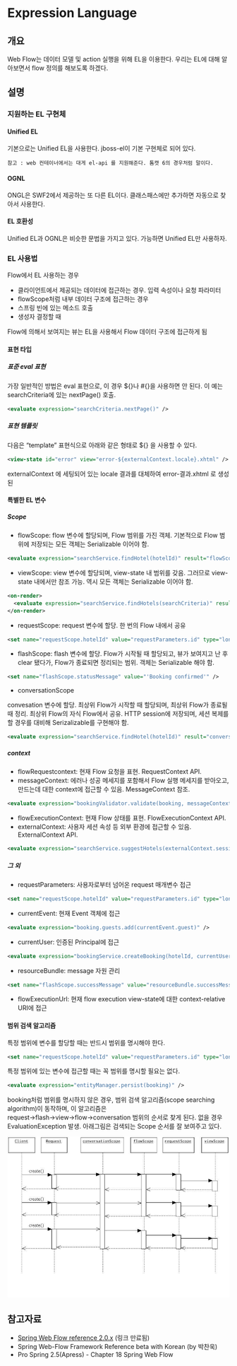 # Expression Language

## 개요

Web Flow는 데이터 모델 및 action 실행을 위해 EL을 이용한다. 우리는 EL에 대해 알아보면서 flow 정의를 해보도록 하겠다.

## 설명

### 지원하는 EL 구현체

#### Unified EL

기본으로는 Unified EL을 사용한다. jboss-el이 기본 구현체로 되어 있다.

```
참고 : web 컨테이너에서는 대게 el-api 를 지원해준다. 톰캣 6의 경우처럼 말이다.
```

#### OGNL

ONGL은 SWF2에서 제공하는 또 다른 EL이다. 클래스패스에만 추가하면 자동으로 찾아서 사용한다.

#### EL 호환성

Unified EL과 OGNL은 비슷한 문법을 가지고 있다. 가능하면 Unified EL만 사용하자.

### EL 사용법

Flow에서 EL 사용하는 경우

- 클라이언트에서 제공되는 데이터에 접근하는 경우. 입력 속성이나 요청 파라미터
- flowScope처럼 내부 데이터 구조에 접근하는 경우
- 스프링 빈에 있는 메소드 호출
- 생성자 결정할 때

Flow에 의해서 보여지는 뷰는 EL을 사용해서 Flow 데이터 구조에 접근하게 됨

#### 표현 타입

##### 표준 eval 표현

가장 일반적인 방법은 eval 표현으로, 이 경우 ${}나 #{}을 사용하면 안 된다. 이 예는 searchCriteria에 있는 nextPage() 호출.

```xml
<evaluate expression="searchCriteria.nextPage()" />
```

##### 표현 템플릿

다음은 “template” 표현식으로 아래와 같은 형태로 ${} 을 사용할 수 있다.

```xml
<view-state id="error" view="error-${externalContext.locale}.xhtml" />
```

externalContext 에 세팅되어 있는 locale 결과를 대체하여 error-결과.xhtml 로 생성된

#### 특별한 EL 변수

##### Scope

- flowScope: flow 변수에 할당되며, Flow 범위를 가진 객체. 기본적으로 Flow 범위에 저장되는 모든 객체는 Serializable 이어야 함.

```xml
<evaluate expression="searchService.findHotel(hotelId)" result="flowScope.hotel" />
```

 - viewScope: view 변수에 할당되며, view-state 내 범위를 갖음. 그러므로 view-state 내에서만 참조 가능. 역시 모든 객체는 Serializable 이어야 함.

```xml
<on-render>
  <evaluate expression="searchService.findHotels(searchCriteria)" result="viewScope.hotels" result-type="dataModel" />
</on-render>
```

- requestScope: request 변수에 할당. 한 번의 Flow 내에서 공유

```xml
<set name="requestScope.hotelId" value="requestParameters.id" type="long" />
```

- flashScope: flash 변수에 할당. Flow가 시작될 때 할당되고, 뷰가 보여지고 난 후 clear 됐다가, Flow가 종료되면 정리되는 범위. 객체는 Serializable 해야 함.

```xml
<set name="flashScope.statusMessage" value="'Booking confirmed'" />
```

- conversationScope

convesation 변수에 할당. 최상위 Flow가 시작할 때 할당되며, 최상위 Flow가 종료될 때 정리. 최상위 Flow의 자식 Flow에서 공유. HTTP session에 저장되며, 세션 복제를 할 경우를 대비해 Serizalizable를 구현해야 함.

```xml
<evaluate expression="searchService.findHotel(hotelId)" result="conversationScope.hotel"/>
```

##### context

- flowRequestcontext: 현재 Flow 요청을 표현. RequestContext API.
- messageContext: 에러나 성공 메세지를 포함해서 Flow 실행 메세지를 받아오고, 만드는데 대한 context에 접근할 수 있음. MessageContext 참조.

```xml
<evaluate expression="bookingValidator.validate(booking, messageContext)" />
```

- flowExecutionContext: 현재 Flow 상태를 표현. FlowExecutionContext API.
- externalContext: 사용자 세션 속성 등 외부 환경에 접근할 수 있음. ExternalContext API.

```xml
<evaluate expression="searchService.suggestHotels(externalContext.sessionMap.userProfile)" result="viewScope.hotels" />
```

##### 그 외

- requestParameters: 사용자로부터 넘어온 request 매개변수 접근

```xml
<set name="requestScope.hotelId" value="requestParameters.id" type="long" />
```

- currentEvent: 현재 Event 객체에 접근

```xml
<evaluate expression="booking.guests.add(currentEvent.guest)" />
```

- currentUser: 인증된 Principal에 접근

```xml
<evaluate expression="bookingService.createBooking(hotelId, currentUser.name)" result="flowScope.booking" />
```

- resourceBundle: message 자원 관리

```xml
<set name="flashScope.successMessage" value="resourceBundle.successMessage" />
```

- flowExecutionUrl: 현재 flow execution view-state에 대한 context-relative URI에 접근

#### 범위 검색 알고리즘

특정 범위에 변수를 할당할 때는 반드시 범위를 명시해야 한다.

```xml
<set name="requestScope.hotelId" value="requestParameters.id" type="long" />
```

특정 범위에 있는 변수에 접근할 때는 꼭 범위를 명시할 필요는 없다.

```xml
<evaluate expression="entityManager.persist(booking)" />
```

booking처럼 범위를 명시하지 않은 경우, 범위 검색 알고리즘(scope searching algorithm)이 동작하며,
이 알고리즘은 request→flash→view→flow→conversation 범위의 순서로 찾게 된다. 없을 경우 EvaluationException 발생.
아래그림은 검색되는 Scope 순서를 잘 보여주고 있다.

 ![scopsofswf](./images/scopsofswf.jpg)

## 참고자료 

- [Spring Web Flow reference 2.0.x](http://static.springframework.org/spring-webflow/docs/2.0.x/reference/html/index.html) (링크 만료됨)
- Spring Web-Flow Framework Reference beta with Korean (by 박찬욱)
- Pro Spring 2.5(Apress) - Chapter 18 Spring Web Flow